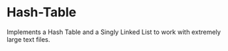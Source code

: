 # Hash-Table
Implements a Hash Table and a Singly Linked List to work with extremely large text files.
